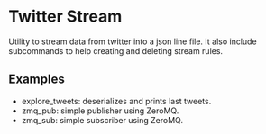# Twitter Stream

Utility to stream data from twitter into a json line file. It also include subcommands to help creating and deleting stream rules.

## Examples
- explore_tweets: deserializes and prints last tweets.
- zmq_pub: simple publisher using ZeroMQ.
- zmq_sub: simple subscriber using ZeroMQ.
